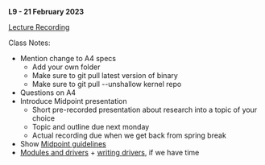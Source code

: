**L9 - 21 February 2023**

[Lecture Recording](https://youtu.be/vpIIkSaBgo8)

Class Notes:

* Mention change to A4 specs
  * Add your own folder
  * Make sure to git pull latest version of binary
  * Make sure to git pull --unshallow kernel repo
* Questions on A4
* Introduce Midpoint presentation
  * Short pre-recorded presentation about research into a topic of your choice
  * Topic and outline due next monday
  * Actual recording due when we get back from spring break
* Show [Midpoint guidelines](/course/spring2023/assignments/mid_pres_guide.html)
* [Modules and drivers](/slides/modules_drivers.html) + [writing drivers](/slides/writing_modules.html), if we have time

